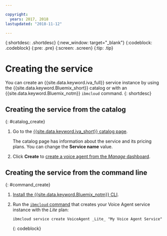 ```yaml
---

copyright:
  years: 2017, 2018
lastupdated: "2018-11-12"

---
```


{:shortdesc: .shortdesc}
{:new_window: target="_blank"}
{:codeblock: .codeblock}
{:pre: .pre}
{:screen: .screen}
{:tip: .tip}


# Creating the service

You can create an {{site.data.keyword.iva_full}} service instance by using the {{site.data.keyword.Bluemix_short}} catalog or with an {{site.data.keyword.Bluemix_notm}} `ibmcloud` command.
{: shortdesc}


## Creating the service from the catalog
{: #catalog_create}

1. Go to the [{{site.data.keyword.iva_short}} catalog page](https://console.bluemix.net/catalog/services/voice-agent-with-watson).

   The catalog page has information about the service and its pricing plans. You can change the **Service name** value.

2. Click **Create** to [create a voice agent from the _Manage_ dashboard](managing_create.html#config_instance).

## Creating the service from the command line
{: #command_create}

1. [Install the {{site.data.keyword.Bluemix_notm}} CLI](../../cli/index.html#overview).

2. Run the [`ibmcloud` command](../../cli/idt/commands.html#idt-cli) that creates your Voice Agent service instance with the _Lite_ plan:

   ```
   ibmcloud service create VoiceAgent _Lite_ "My Voice Agent Service"
   ```
   {: codeblock}
